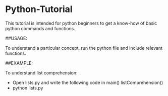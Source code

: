 # Python-Tutorial
This tutorial is intended for python beginners to get a know-how of basic python commands and functions.

##USAGE:

To understand a particular concept, run the python file and include relevant functions.

##EXAMPLE:

To understand list comprehension:
  - Open lists.py and write the following code in main()
      listComprehension()
  - python lists.py
